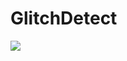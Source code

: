 # GlitchDetect

[![](http://ci.ilummc.com/job/GlitchDetect/badge/icon)](http://ci.ilummc.com/job/GlitchDetect)
